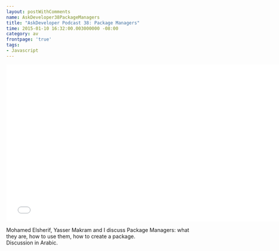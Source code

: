 ```yaml
---
layout: postWithComments
name: AskDeveloper38PackageManagers
title: "AskDeveloper Podcast 38: Package Managers"
time: 2015-01-10 16:32:00.003000000 -08:00
category: av
frontpage: 'true'
tags: 
- Javascript
---
```


<iframe width="750" height="422" src="//www.youtube.com/embed/GNSPjPpnLtQ" frameborder="0" allowfullscreen></iframe>

Mohamed Elsherif, Yasser Makram and I discuss Package Managers: what they are, how to use them, how to create a package.  
Discussion in Arabic.  